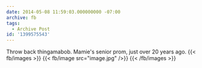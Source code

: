 ```yaml
---
date: 2014-05-08 11:59:03.000000000 -07:00
archive: fb
tags: 
  - Archive Post
id: '1399575543'
---
```


Throw back thingamabob. Mamie's senior prom, just over 20 years ago.
{{< fb/images >}}
{{< fb/image src="image.jpg" />}}
{{< /fb/images >}}
